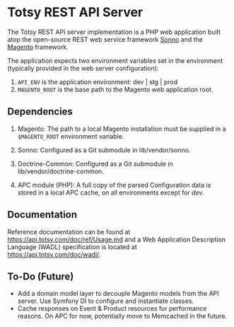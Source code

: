 Totsy REST API Server
=====================

The Totsy REST API server implementation is a PHP web application built atop the open-source REST web service framework [Sonno](http://sonno.360i.com) and the [Magento](http://www.magentocommerce.com) framework.

The application expects two environment variables set in the environment (typically provided in the web server configuration):
1. `API_ENV` is the application environment: dev | stg | prod
2. `MAGENTO_ROOT` is the base path to the Magento web application root.

Dependencies
------------

1. Magento: The path to a local Magento installation must be supplied in a `$MAGENTO_ROOT` environment variable.

2. Sonno: Configured as a Git submodule in lib/vendor/sonno.

3. Doctrine-Common: Configured as a Git submodule in lib/vendor/doctrine-common.

4. APC module (PHP): A full copy of the parsed Configuration data is stored in a local APC cache, on all environments except for *dev*.

Documentation
-------------

Reference documentation can be found at https://api.totsy.com/doc/ref/Usage.md and a Web Application Description Language (WADL) specification is located at https://api.totsy.com/doc/wadl/.

To-Do (Future)
--------------
* Add a domain model layer to decouple Magento models from the API server. Use Symfony DI to configure and instantiate classes.
* Cache responses on Event & Product resources for performance reasons. On APC for now, potentially move to Memcached in the future.

